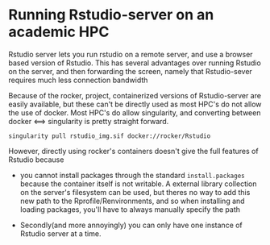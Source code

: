 # Running Rstudio-server on an academic HPC

Rstudio server lets you run rstudio on a remote server, and use a browser based version of Rstudio. This has several advantages over running Rstudio on the server, and then forwarding the screen, namely that Rstudio-sever requires much less connection bandwidth

Because of the rocker, project, containerized versions of Rstudio-server are easily available, but these can't be directly used as most HPC's do not allow the use of docker. Most HPC's do allow singularity, and converting between docker <==> singularity is pretty straight forward. 

```
singularity pull rstudio_img.sif docker://rocker/Rstudio
```

However, directly using rocker's containers doesn't give the full features of Rstudio because
- you cannot install packages through the standard `install.packages` because the container itself is not writable. A external library collection on the server's filesystem can be used, but theres no way to add this new path to the Rprofile/Renvironments, and so when installing and loading packages, you'll have to always manually specify the path

- Secondly(and more annoyingly) you can only have one instance of Rstudio server at a time.


